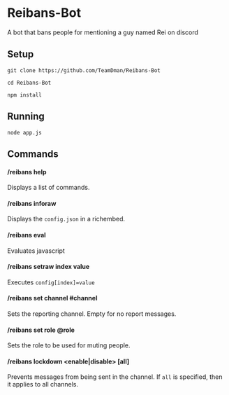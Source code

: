 # Reibans-Bot
A bot that bans people for mentioning a guy named Rei on discord

## Setup

`git clone https://github.com/TeamDman/Reibans-Bot`

`cd Reibans-Bot`

`npm install`

## Running

`node app.js`

## Commands

#### /reibans help
Displays a list of commands.

#### /reibans inforaw
Displays the `config.json` in a richembed.

#### /reibans eval
Evaluates javascript

#### /reibans setraw index value
Executes `config[index]=value`

#### /reibans set channel #channel
Sets the reporting channel. Empty for no report messages.

#### /reibans set role @role
Sets the role to be used for muting people.

#### /reibans lockdown <enable|disable> \[all]
Prevents messages from being sent in the channel. 
If `all` is specified, then it applies to all channels.
